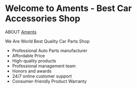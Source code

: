 # Welcome to Aments - Best Car Accessories Shop

ABOUT [Aments](https://aments-9b6e4.web.app/)

We Are World Best Quality Car Parts Shop

* Professional Auto Parts manufacturer
* Affordable Price
* High-quality products
* Professional management team
* Honors and awards
* 24/7 online customer support
* Consumer-friendly Product Warranty